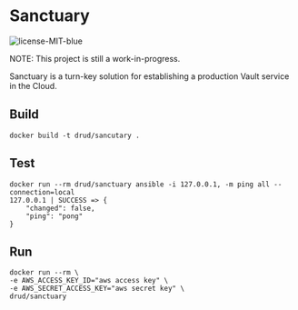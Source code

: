 # Sanctuary

![license-MIT-blue](https://img.shields.io/badge/license-MIT-blue.svg)



NOTE: This project is still a work-in-progress.

Sanctuary is a turn-key solution for establishing a production Vault service in the Cloud.

## Build

```
docker build -t drud/sancutary .
```

## Test

```
docker run --rm drud/sanctuary ansible -i 127.0.0.1, -m ping all --connection=local
127.0.0.1 | SUCCESS => {
    "changed": false,
    "ping": "pong"
}
```

## Run

```
docker run --rm \
-e AWS_ACCESS_KEY_ID="aws access key" \
-e AWS_SECRET_ACCESS_KEY="aws secret key" \
drud/sanctuary
```
